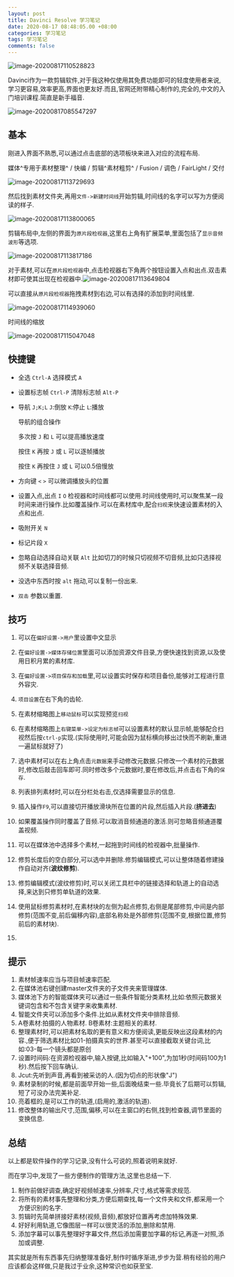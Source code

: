 ```yaml
---
layout: post
title: Davinci Resolve 学习笔记
date: 2020-08-17 08:48:05.00 +08:00
categories: 学习笔记
tags: 学习笔记
comments: false
---
```






![image-20200817110528823]({{site.img}}image-20200817110528823.png)



Davinci作为一款剪辑软件,对于我这种仅使用其免费功能即可的轻度使用者来说,学习更容易,效率更高,界面也更友好.而且,官网还附带精心制作的,完全的,中文的入门培训课程.简直是新手福音.

![image-20200817085547297]({{site.img}}image-20200817085547297.png)

## 基本

刚进入界面不熟悉,可以通过点击底部的选项板块来进入对应的流程布局.

媒体^专用于素材整理^	/	快编	/	剪辑^素材粗剪^	/	Fusion	/	调色	/	FairLight	/	交付

![image-20200817113729693]({{site.img}}image-20200817113729693.png)

然后找到素材文件夹,再用`文件->新建时间线`开始剪辑,时间线的名字可以写为方便阅读的样子.

![image-20200817113800065]({{site.img}}image-20200817113800065.png)

剪辑布局中,左侧的界面为`原片段检视器`,这里右上角有扩展菜单,里面包括了`显示音频波形`等选项.

![image-20200817113817186]({{site.img}}image-20200817113817186.png)

对于素材,可以在`原片段检视器`中,点击检视器右下角两个按钮设置入点和出点.双击素材即可使其出现在检视器中.![image-20200817113649804]({{site.img}}image-20200817113649804.png)

可以直接从`原片段检视器`拖拽素材到右边,可以有选择的添加到时间线里.

![image-20200817114939060]({{site.img}}image-20200817114939060.png)

时间线的缩放

![image-20200817115047048]({{site.img}}image-20200817115047048.png)

## 快捷键

- 全选	`Ctrl-A`	选择模式	`A`

- 设置标志帧	`Ctrl-P`		清除标志帧	`Alt-P`


- 导航	`J;K;L` 	`J`:倒放	`K`:停止	`L`:播放	

  导航的组合操作

  多次按 `J` 和 `L` 可以提高播放速度

  按住 `K` 再按 `J` 或 `L` 可以逐帧播放

  按住 `K` 再按住 `J` 或 `L` 可以0.5倍慢放

- 方向键	`<`	`>`	可以微调播放头的位置

- 设置入点,出点	`I`	`O`	检视器和时间线都可以使用.时间线使用时,可以聚焦某一段时间来进行操作.比如覆盖操作.可以在素材库中,配合`扫视`来快速设置素材的入点和出点.

- 吸附开关	`N`

- 标记片段	`X`

- 忽略自动选择自动关联	`Alt` 	比如切刀的时候只切视频不切音频,比如只选择视频不关联选择音频.

- 没选中东西时按	`alt`	拖动,可以复制一份出来.

- `双击`	参数以重置.

## 技巧

1. 可以在`偏好设置->用户`里设置中文显示

1. 在`偏好设置->媒体存储位置`里面可以添加资源文件目录,方便快速找到资源,以及使用日积月累的素材库.

1. 在`偏好设置->项目保存和加载`里,可以设置实时保存和项目备份,能够对工程进行意外容灾.

1. `项目设置`在右下角的齿轮.

1. 在素材缩略图上`移动鼠标`可以实现预览`扫视`

1. 在素材缩略图上`右键菜单->设定为标志帧`可以设置素材的默认显示帧,能够配合扫视然后按`ctrl-p`实现.(实际使用时,可能会因为鼠标横向移出过快而不刷新,重进一遍鼠标就好了)

1. 选中素材可以在右上角点击`元数据`来手动修改元数据.只修改一个素材的元数据时,修改后敲击回车即可.同时修改多个元数据时,要在修改后,并点击右下角的`保存`.

1. 列表排列素材时,可以在分栏处右击,仅选择需要显示的信息.

1. 插入操作`F9`,可以直接切开播放滑块所在位置的片段,然后插入片段.(**挤进去**)

1. 如果覆盖操作同时覆盖了音频.可以取消音频通道的激活.则可忽略音频通道覆盖视频.

1. 可以在媒体池中选择多个素材,一起拖到时间线的检视器中,批量操作.

1. 修剪长度后的空白部分,可以选中并删除.修剪编辑模式,可以让整体随着修建操作自动对齐(**波纹修剪**).

1. 修剪编辑模式(波纹修剪)时,可以关闭工具栏中的链接选择和轨道上的自动选择,来达到只修剪单轨道的效果.

1. 使用鼠标修剪素材时,在素材块的左侧为起点修剪,右侧是尾部修剪,中间是内部修剪(范围不变,前后偏移内容),底部名称处是外部修剪(范围不变,根据位置,修剪前后的素材块).

1. 

   

## 提示

1. 素材帧速率应当与项目帧速率匹配.
1. 在媒体池右键创建master文件夹的子文件夹来管理媒体.
1. 媒体池下方的智能媒体夹可以通过一些条件智能分类素材,比如:依照元数据关键词包含和不包含关键字来收集素材.
1. 智能文件夹可以添加多个条件.比如从素材文件夹中排除音频.
1. A卷素材:拍摄的人物素材.	B卷素材:主题相关的素材.
1. 整理素材时,可以把素材名取的更有意义和方便阅读,更能反映出这段素材的内容.,便于筛选素材比如01-拍摄真实的世界.甚至可以直接截取关键台词,比如:03-每一个镜头都是原创
1. 设置时间码:在资源检视器中,输入按键,比如输入"+100",为加1秒(时间码100为1秒).然后按下回车确认.
1. Jcut:先听到声音,再看到被采访的人.(因为切点的形状像"J")
1. 素材录制的时候,都是前面早开始一些,后面晚结束一些.毕竟长了后期可以剪辑,短了可没办法完美补足.
1. 亮着框的,是可以工作的轨道,(启用的,激活的轨道).
1. 修改整体的输出尺寸,范围,偏移,可以在主窗口的右侧,找到检查器,调节里面的变换信息.

## 总结

以上都是软件操作的学习记录,没有什么可说的,照着说明来就好.

而在学习中,发现了一些方便制作的管理方法,这里也总结一下.

1. 制作前做好调查,确定好视频帧速率,分辨率,尺寸,格式等需求规范.
1. 将所有的素材事先整理和分类,方便后期查找,每一个文件夹和文件,都采用一个方便识别的名字.
1. 剪辑时先简单拼接好素材(视频,音频),都放好位置再考虑加特殊效果.
1. 好好利用轨道,它像图层一样可以很灵活的添加,删除和禁用.
1. 添加字幕可以事先整理好字幕文件,然后添加需要加字幕的标记,再逐一对照,添加或调整.

其实就是所有东西事先归纳整理准备好,制作时循序渐进,步步为营.稍有经验的用户应该都会这样做,只是我过于业余,这种常识也如获至宝.